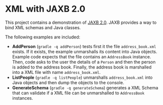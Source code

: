 # XML with JAXB 2.0
This project contains a demonstration of [JAXB 2.0](http://docs.oracle.com/javase/tutorial/jaxb/intro/). JAXB provides a way to bind XML schemas and Java classes.

The following examples are included:
* __AddPerson__ (```gradle -q addPerson```) tests first it the file ```address_book.xml``` exists. If it exists, the example unmarshalls its content into Java objects. Example code expects that the file contains an ```AddressBook``` instance. Then, code asks to the user the details of a ```Person``` and then the person is added to the address book. Finally, the address book is marshalled into a XML file with name ```address_book.xml```.
* __ListPeople__ (```gradle -q listPeople```) unmarshalls ```address_book.xml``` into Java objects and then dump the objects to the console.
* __GenerateSchema__ (```gradle -q generateSchema```) generates a XML Schema that can validate if a XML file can be unmarshalled to ```AddressBook``` instances.

